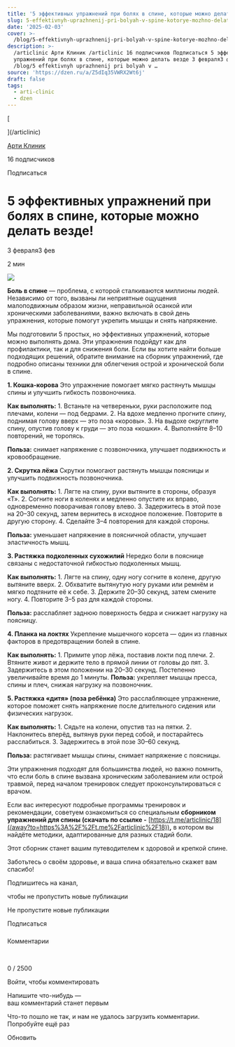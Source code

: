 ```yaml
---
title: '5 эффективных упражнений при болях в спине, которые можно делать везде!'
slug: 5-effektivnyh-uprazhnenij-pri-bolyah-v-spine-kotorye-mozhno-delat-vezde
date: '2025-02-03'
cover: >-
  /blog/5-effektivnyh-uprazhnenij-pri-bolyah-v-spine-kotorye-mozhno-delat-vezde/cover.jpg
description: >-
  /articlinic Арти Клиник /articlinic 16 подписчиков Подписаться 5 эффективных
  упражнений при болях в спине, которые можно делать везде 3 февраля3 фев 2 мин
  /blog/5 effektivnyh uprazhnenij pri bolyah v …
source: 'https://dzen.ru/a/Z5dIq35VWRX2Wt6j'
draft: false
tags:
  - arti-clinic
  - dzen
---
```

[

](/articlinic)

[Арти Клиник](/articlinic)

16 подписчиков

Подписаться

# 5 эффективных упражнений при болях в спине, которые можно делать везде!

3 февраля3 фев

2 мин

![](/blog/5-effektivnyh-uprazhnenij-pri-bolyah-v-spine-kotorye-mozhno-delat-vezde/img-0.jpg)

**Боль в спине** — проблема, с которой сталкиваются миллионы людей. Независимо от того, вызваны ли неприятные ощущения малоподвижным образом жизни, неправильной осанкой или хроническими заболеваниями, важно включать в свой день упражнения, которые помогут укрепить мышцы и снять напряжение.

Мы подготовили 5 простых, но эффективных упражнений, которые можно выполнять дома. Эти упражнения подойдут как для профилактики, так и для снижения боли. Если вы хотите найти больше подходящих решений, обратите внимание на сборник упражнений, где подробно описаны техники для облегчения острой и хронической боли в спине.

**1\. Кошка-корова** Это упражнение помогает мягко растянуть мышцы спины и улучшить гибкость позвоночника.

**Как выполнять:** 1\. Встаньте на четвереньки, руки расположите под плечами, колени — под бедрами. 2. На вдохе медленно прогните спину, поднимая голову вверх — это поза «коровы». 3. На выдохе округлите спину, опустив голову к груди — это поза «кошки». 4. Выполняйте 8–10 повторений, не торопясь.

**Польза:** снимает напряжение с позвоночника, улучшает подвижность и кровообращение.

**2\. Скрутка лёжа** Скрутки помогают растянуть мышцы поясницы и улучшить подвижность позвоночника.

**Как выполнять:** 1\. Лягте на спину, руки вытяните в стороны, образуя «Т». 2. Согните ноги в коленях и медленно опустите их вправо, одновременно поворачивая голову влево. 3. Задержитесь в этой позе на 20–30 секунд, затем вернитесь в исходное положение. Повторите в другую сторону. 4. Сделайте 3–4 повторения для каждой стороны.

**Польза:** уменьшает напряжение в поясничной области, улучшает эластичность мышц.

**3\. Растяжка подколенных сухожилий** Нередко боли в пояснице связаны с недостаточной гибкостью подколенных мышц.

**Как выполнять:** 1\. Лягте на спину, одну ногу согните в колене, другую вытяните вверх. 2. Обхватите вытянутую ногу руками или ремнём и мягко подтяните её к себе. 3. Держите 20–30 секунд, затем смените ногу. 4. Повторите 3–5 раз для каждой стороны.

**Польза:** расслабляет заднюю поверхность бедра и снижает нагрузку на поясницу.

**4\. Планка на локтях** Укрепление мышечного корсета — один из главных факторов в предотвращении болей в спине.

**Как выполнять:** 1\. Примите упор лёжа, поставив локти под плечи. 2. Втяните живот и держите тело в прямой линии от головы до пят. 3. Задержитесь в этом положении на 20–30 секунд. Постепенно увеличивайте время до 1 минуты. **Польза:** укрепляет мышцы пресса, спины и плеч, снижая нагрузку на позвоночник.

**5\. Растяжка «дитя» (поза ребёнка)** Это расслабляющее упражнение, которое поможет снять напряжение после длительного сидения или физических нагрузок.

**Как выполнять:** 1\. Сядьте на колени, опустив таз на пятки. 2. Наклонитесь вперёд, вытянув руки перед собой, и постарайтесь расслабиться. 3. Задержитесь в этой позе 30–60 секунд.

**Польза:** растягивает мышцы спины, снимает напряжение с поясницы.

Эти упражнения подходят для большинства людей, но важно помнить, что если боль в спине вызвана хроническим заболеванием или острой травмой, перед началом тренировок следует проконсультироваться с врачом.

Если вас интересуют подробные программы тренировок и рекомендации, советуем ознакомиться со специальным **сборником упражнений для спины (скачать по ссылке -** [https://t.me/articlinic/18](/away?to=https%3A%2F%2Ft.me%2Farticlinic%2F18))**,** в котором вы найдёте методики, адаптированные для разных стадий боли.

Этот сборник станет вашим путеводителем к здоровой и крепкой спине.

Заботьтесь о своём здоровье, и ваша спина обязательно скажет вам спасибо!

Подпишитесь на канал,

чтобы не пропустить новые публикации

Не пропустите новые публикации

Подписаться

### 

Комментарии

⁠

0 / 2500

Войти, чтобы комментировать

Напишите что-нибудь —  
ваш комментарий станет первым

Что-то пошло не так, и нам не удалось загрузить комментарии. Попробуйте ещё раз

Обновить
